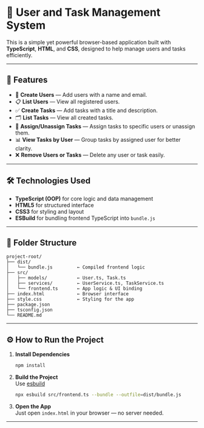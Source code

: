 # 📌 User and Task Management System

This is a simple yet powerful browser-based application built with **TypeScript**, **HTML**, and **CSS**, designed to help manage users and tasks efficiently.

---

## 🚀 Features

- 👥 **Create Users** — Add users with a name and email.
- 📋 **List Users** — View all registered users.
- ✅ **Create Tasks** — Add tasks with a title and description.
- 🗂️ **List Tasks** — View all created tasks.
- 🔄 **Assign/Unassign Tasks** — Assign tasks to specific users or unassign them.
- 📊 **View Tasks by User** — Group tasks by assigned user for better clarity.
- ❌ **Remove Users or Tasks** — Delete any user or task easily.

---

## 🛠️ Technologies Used

- **TypeScript (OOP)** for core logic and data management
- **HTML5** for structured interface
- **CSS3** for styling and layout
- **ESBuild** for bundling frontend TypeScript into `bundle.js`

---

## 📁 Folder Structure

```
project-root/
├── dist/
│   └── bundle.js         ← Compiled frontend logic
├── src/
│   ├── models/           ← User.ts, Task.ts
│   ├── services/         ← UserService.ts, TaskService.ts
│   └── frontend.ts       ← App logic & UI binding
├── index.html            ← Browser interface
├── style.css             ← Styling for the app
├── package.json
├── tsconfig.json
└── README.md
```

---

## ⚙️ How to Run the Project

1. **Install Dependencies**  
   ```bash
   npm install
   ```

2. **Build the Project**  
   Use [esbuild](https://esbuild.github.io/)
   ```bash
   npx esbuild src/frontend.ts --bundle --outfile=dist/bundle.js
   ```

3. **Open the App**  
   Just open `index.html` in your browser — no server needed.

---

